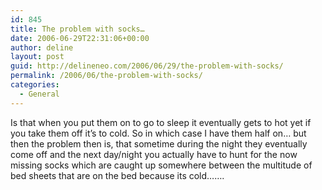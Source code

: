 ```yaml
---
id: 845
title: The problem with socks…
date: 2006-06-29T22:31:06+00:00
author: deline
layout: post
guid: http://delineneo.com/2006/06/29/the-problem-with-socks/
permalink: /2006/06/the-problem-with-socks/
categories:
  - General
---
```

Is that when you put them on to go to sleep it eventually gets to hot yet if you take them off it&#8217;s to cold. So in which case I have them half on&#8230; but then the problem then is, that sometime during the night they eventually come off and the next day/night you actually have to hunt for the now missing socks which are caught up somewhere between the multitude of bed sheets that are on the bed because its cold&#8230;&#8230;.
